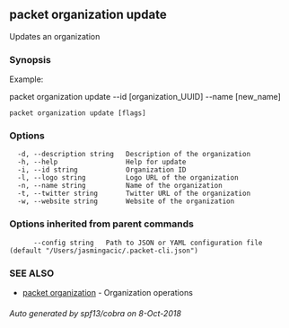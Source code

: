 ## packet organization update

Updates an organization

### Synopsis

Example:

packet organization update --id [organization_UUID] --name [new_name]



```
packet organization update [flags]
```

### Options

```
  -d, --description string   Description of the organization
  -h, --help                 Help for update
  -i, --id string            Organization ID
  -l, --logo string          Logo URL of the organization
  -n, --name string          Name of the organization
  -t, --twitter string       Twitter URL of the organization
  -w, --website string       Website of the organization
```

### Options inherited from parent commands

```
      --config string   Path to JSON or YAML configuration file (default "/Users/jasmingacic/.packet-cli.json")
```

### SEE ALSO

* [packet organization](packet_organization.md)	 - Organization operations

###### Auto generated by spf13/cobra on 8-Oct-2018
